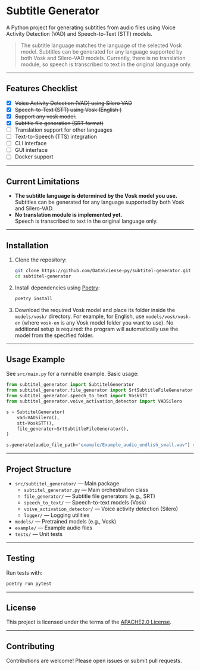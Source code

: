 # Subtitle Generator

A Python project for generating subtitles from audio files using Voice Activity Detection (VAD) and Speech-to-Text (STT) models.

> The subtitle language matches the language of the selected Vosk model. Subtitles can be generated for any language supported by both Vosk and Silero-VAD models.
> Currently, there is no translation module, so speech is transcribed to text in the original language only.


---

## Features Checklist

- [x] ~~Voice Activity Detection (VAD) using Silero VAD~~
- [x] ~~Speech-to-Text (STT) using Vosk (English )~~
- [x] ~~Support any vosk model.~~
- [x] ~~Subtitle file generation (SRT format)~~
- [ ] Translation support for other languages
- [ ] Text-to-Speech (TTS) integration
- [ ] CLI interface
- [ ] GUI interface
- [ ] Docker support

---

## Current Limitations

- **The subtitle language is determined by the Vosk model you use.**  
  Subtitles can be generated for any language supported by both Vosk and Silero-VAD.
- **No translation module is implemented yet.**  
  Speech is transcribed to text in the original language only.

---

## Installation

1. Clone the repository:
   ```bash
   git clone https://github.com/DataSciense-py/subtitel-generator.git
   cd subtitel-generator
   ```
2. Install dependencies using [Poetry](https://python-poetry.org/):
   ```bash
   poetry install
   ```
3. Download the required Vosk model and place its folder inside the `models/vosk/` directory. For example, for English, use `models/vosk/vosk-en` (where `vosk-en` is any Vosk model folder you want to use).
   No additional setup is required: the program will automatically use the model from the specified folder.

---

## Usage Example

See `src/main.py` for a runnable example. Basic usage:

```python
from subtitel_generator import SubtitelGenerator
from subtitel_generator.file_generator import SrtSubtitleFileGenerator
from subtitel_generator.speech_to_text import VoskSTT
from subtitel_generator.voive_activation_detector import VADSilero

s = SubtitelGenerator(
    vad=VADSilero(),
    stt=VoskSTT(),
    file_generater=SrtSubtitleFileGenerator(),
)

s.generate(audio_file_path="example/Example_audio_endlish_small.wav") # Path to the audio file
```

---

## Project Structure

- `src/subtitel_generator/` — Main package
  - `subtitel_generator.py` — Main orchestration class
  - `file_generator/` — Subtitle file generators (e.g., SRT)
  - `speech_to_text/` — Speech-to-text models (Vosk)
  - `voive_activation_detector/` — Voice activity detection (Silero)
  - `logger/` — Logging utilities
- `models/` — Pretrained models (e.g., Vosk)
- `example/` — Example audio files
- `tests/` — Unit tests

---

## Testing

Run tests with:
```bash
poetry run pytest
```

---

## License

This project is licensed under the terms of the [APACHE2.0 License](LICENSE).

---

## Contributing

Contributions are welcome! Please open issues or submit pull requests.
